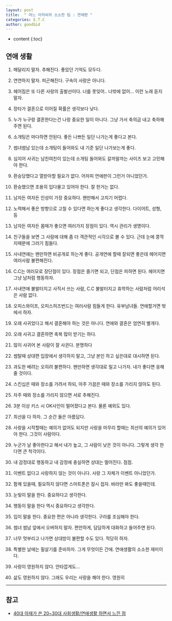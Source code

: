 ```yaml
---
layout: post
title:  " 어느 아저씨의 소소한 팁 : 연애편 "
categories: E.T.C
author: goodGid
---
```

* content
{:toc}

## 연애 생활

1. 매달리지 말자. 추해진다. 좋았던 기억도 모두다.

2. 연연하지 말자. 피곤해진다. 구속이 사랑은 아니다.

3. 헤어짐은 또 다른 사랑의 출발선이다. 너를 못잊어.. 너밖에 없어... 이런 노래 듣지 말자.

4. 장타가 결혼으로 이어질 확률은 생각보다 낮다.

5. 누가 누구랑 결혼한다는건 나랑 중요한 일이 아니다. 그냥 가서 축의금 내고 축하해주면 된다.










6. 소개팅은 마다하면 안된다. 좋든 나쁘든 일단 나가는게 좋다고 본다.

7. 썸녀썸남 있는데 소개팅이 들어와도 내 기준 일단 나가보는게 좋다.

8. 심지어 사귀는 남친여친이 있는데 소개팅 들어와도 갈까말까는 사이즈 보고 고민해야 한다.

9. 환승당했다고 열받아할 필요가 없다. 어차피 연애판이 그런거 아니었던가.

10. 환승했으면 조용히 입다물고 있어야 한다. 잘 한거는 없다.

11. 남자든 여자든 인성이 가장 중요하다. 왠만해서 고치기 어렵다.

12. 노력해서 좋은 방향으로 고칠 수 있다면 하는게 좋다고 생각한다. 다이어트, 성형, 등

13. 남자든 여자든 몸매가 좋으면 여러가지 장점이 있다. 역시 관리가 생명이다.

14. 친구들을 보면 그 사람에 대해 좀 더 객관적인 시각으로 볼 수 있다. 근데 눈에 콩깍지때문에
     그러기 힘들다.

15. 사내연애는 왠만하면 비공개로 하는게 좋다. 공개연애 할때 잘되면 좋은데 헤어지면 여러사람
      불편해진다.

16. C.C는 여러모로 장단점이 있다. 장점은 즐기면 되고, 단점은 피하면 된다. 헤어지면 그냥 남처럼
      행동하자.

17. 사내연애 불발터지고 사직서 쓰는 사람, C.C 불발터지고 휴학하는 사람처럼 어리석은 사람 없다.

18. 오피스와이프, 오피스허즈번드는  여러사람 힘들게 한다. 유부남녀들. 연애할거면 밖에서 하자.

19. 오래 사귀었다고 해서 결혼해야 하는 것은 아니다. 연애와 결혼은 엄연히 별개다.

20. 오래 사귀고 결혼하면 축복 많이 받기는 하다.

21. 많이 사귀어 본 사람이 잘 사귄다. 분명하다

22. 썸탈때 상대편 입장에서 생각하지 말고, 그냥 본인 하고 싶은대로 대시하면 된다.

23. 과도한 배려는 오히려 불편하다. 왠만하면 생각대로 밀고 나가자. 내가 좋다면 응해 줄 것이다.

24. 스킨십은 때와 장소를 가려서 하되, 아주 가끔은 때와 장소를 가리지 않아도 된다.

25. 자주 때와 장소를 가리지 않으면 서로 추해진다.

26. 3분 이상 키스 시 OK사인이 떨어졌다고 본다. 물론 예외도 있다.

27. 최선을 다 하자. 그 순간 둘은 아름답다.

28. 사랑을 시작할때는 예의가 없어도 되지만 사랑을 마무리 할때는 최선의 예의가 있어야 한다.
      그것이 사람이다.

29. 누군가 날 좋아한다고 해서 내가 높고, 그 사람이 낮은 것이 아니다. 그렇게 생각 한다면 큰 착각이다.

30. 내 감정대로 행동하고 내 감정에 충실하면 상대는 멀어진다. 점점.

31. 이벤트 없다고 사랑하지 않는 것이 아니다. 사랑 그 자체가 이벤트 아니었던가.

32. 함께 있을때, 필요하지 않다면 스마트폰은 잠시 접자. 바라만 봐도 좋을때인데.

33. 눈빛이 말을 한다. 중요하다고 생각한다.

34. 행동이 말을 한다 역시 중요하다고 생각한다.

35. 입이 말을 한다. 중요한 편은 아니라 생각한다. 구라를 조심해야 한다.

36. 썸녀 썸남 앞에서 오버하지 말자. 편안하게, 담담하게 대화하고 들어주면 된다.

37. 너무 멋부리고 나가면 상대방이 불편할 수도 있다. 적당히 하자.

38. 특별한 날에는 필살기를 준비하자. 그게 무엇이든 간에. 연애생활의 소소한 재미이다.

39. 사랑이 영원하지 않다. 안타깝게도...

40. 삶도 영원하지 않다. 그래도 우리는 사랑을 해야 한다. 영원히


---

## 참고

* [40대 아재가 쓴 20~30대 사회생활/연애생활 하면서 느낀 점](https://cafe.naver.com/dokchi/7450810)